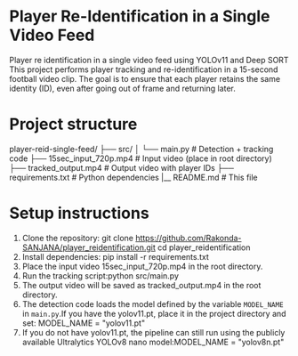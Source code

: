# Player Re-Identification in a Single Video Feed
Player re identification in a single video feed using YOLOv11 and Deep SORT
This project performs player tracking and re-identification in a 15-second football video clip. The goal is to ensure that each player retains the same identity (ID), even after going out of frame and returning later.
# Project structure
player-reid-single-feed/
├── src/
│ └── main.py # Detection + tracking code
├── 15sec_input_720p.mp4 # Input video (place in root directory)
├── tracked_output.mp4 # Output video with player IDs
├── requirements.txt # Python dependencies
|__ README.md # This file
# Setup instructions

1. Clone the repository:
git clone https://github.com/Rakonda-SANJANA/player_reidentification.git
cd player_reidentification
2. Install dependencies:
pip install -r requirements.txt
3. Place the input video 15sec_input_720p.mp4 in the root directory.
4. Run the tracking script:python src/main.py
5. The output video will be saved as tracked_output.mp4 in the root directory.
6. The detection code loads the model defined by the variable `MODEL_NAME` in `main.py`.If you have the yolov11.pt, place it in the project directory and set:  MODEL_NAME = "yolov11.pt"
7. If you do not have yolov11.pt, the pipeline can still run using the publicly available Ultralytics YOLOv8 nano model:MODEL_NAME = "yolov8n.pt"

